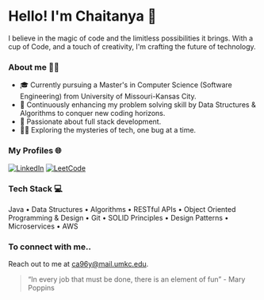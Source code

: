 <!--
**chaitanya-allu/chaitanya-allu** is a ✨ _special_ ✨ repository because its `README.md` (this file) appears on your GitHub profile.

Here are some ideas to get you started:

- 🔭 I’m currently working on ...
- 🌱 I’m currently learning ...
- 👯 I’m looking to collaborate on ...
- 🤔 I’m looking for help with ...
- 💬 Ask me about ...
- 📫 How to reach me: ...
- 😄 Pronouns: ...
- ⚡ Fun fact: ...
-->

# Hello! I'm Chaitanya 👋

I believe in the magic of code and the limitless possibilities it brings. With a cup of Code, and a touch of creativity, I'm crafting the future of technology.

### About me 🧑‍💻
- 🎓 Currently pursuing a Master's in Computer Science (Software Engineering) from University of Missouri-Kansas City.
- 🧠 Continuously enhancing my problem solving skill by Data Structures & Algorithms to conquer new coding horizons.
- 🌱 Passionate about full stack development.
- 🕵️‍♂️ Exploring the mysteries of tech, one bug at a time.

### My Profiles 🌐

[![LinkedIn](https://img.shields.io/badge/LinkedIn-chaitanyaallu-blue)](https://www.linkedin.com/in/chaitanyaallu)
[![LeetCode](https://img.shields.io/badge/LeetCode-csk731-yellow)](https://leetcode.com/csk731)

### Tech Stack 💻 

Java • Data Structures • Algorithms • RESTful APIs • Object Oriented Programming & Design • Git • SOLID Principles • Design Patterns • Microservices • AWS

### To connect with me.. 

Reach out to me at [ca96y@mail.umkc.edu](mailto:ca96y@mail.umkc.edu).


> “In every job that must be done, there is an element of fun” - Mary Poppins

